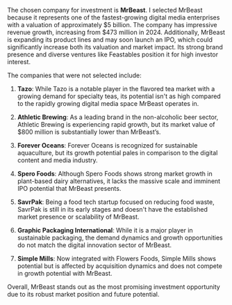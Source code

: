 The chosen company for investment is **MrBeast**. I selected MrBeast because it represents one of the fastest-growing digital media enterprises with a valuation of approximately $5 billion. The company has impressive revenue growth, increasing from $473 million in 2024. Additionally, MrBeast is expanding its product lines and may soon launch an IPO, which could significantly increase both its valuation and market impact. Its strong brand presence and diverse ventures like Feastables position it for high investor interest.

The companies that were not selected include:

1. **Tazo**: While Tazo is a notable player in the flavored tea market with a growing demand for specialty teas, its potential isn't as high compared to the rapidly growing digital media space MrBeast operates in. 

2. **Athletic Brewing**: As a leading brand in the non-alcoholic beer sector, Athletic Brewing is experiencing rapid growth, but its market value of $800 million is substantially lower than MrBeast’s. 

3. **Forever Oceans**: Forever Oceans is recognized for sustainable aquaculture, but its growth potential pales in comparison to the digital content and media industry. 

4. **Spero Foods**: Although Spero Foods shows strong market growth in plant-based dairy alternatives, it lacks the massive scale and imminent IPO potential that MrBeast presents. 

5. **SavrPak**: Being a food tech startup focused on reducing food waste, SavrPak is still in its early stages and doesn't have the established market presence or scalability of MrBeast. 

6. **Graphic Packaging International**: While it is a major player in sustainable packaging, the demand dynamics and growth opportunities do not match the digital innovation sector of MrBeast. 

7. **Simple Mills**: Now integrated with Flowers Foods, Simple Mills shows potential but is affected by acquisition dynamics and does not compete in growth potential with MrBeast.

Overall, MrBeast stands out as the most promising investment opportunity due to its robust market position and future potential.